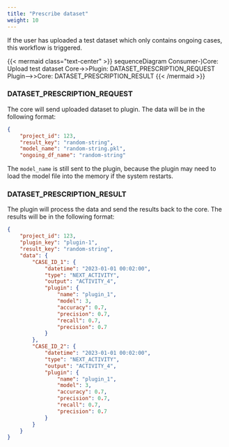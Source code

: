 ```yaml
---
title: "Prescribe dataset"
weight: 10
---
```


If the user has uploaded a test dataset which only contains ongoing cases, this workflow is triggered.

{{< mermaid class="text-center" >}}
sequenceDiagram
    Consumer-)Core: Upload test dataset
    Core->>Plugin: DATASET_PRESCRIPTION_REQUEST
    Plugin-->>Core: DATASET_PRESCRIPTION_RESULT
{{< /mermaid >}}


### DATASET_PRESCRIPTION_REQUEST

The core will send uploaded dataset to plugin. The data will be in the following format:

```json
{
    "project_id": 123,
    "result_key": "random-string",
    "model_name": "random-string.pkl",
    "ongoing_df_name": "random-string"
```

The `model_name` is still sent to the plugin, because the plugin may need to load the model file into the memory if the system restarts.

### DATASET_PRESCRIPTION_RESULT

The plugin will process the data and send the results back to the core. The results will be in the following format:

```json
{
    "project_id": 123,
    "plugin_key": "plugin-1",
    "result_key": "random-string",
    "data": {
        "CASE_ID_1": {
            "datetime": "2023-01-01 00:02:00",
            "type": "NEXT_ACTIVITY",
            "output": "ACTIVITY_4",
            "plugin": {
                "name": "plugin_1",
                "model": 3,
                "accuracy": 0.7,
                "precision": 0.7,
                "recall": 0.7,
                "precision": 0.7
            }
        },
        "CASE_ID_2": {
            "datetime": "2023-01-01 00:02:00",
            "type": "NEXT_ACTIVITY",
            "output": "ACTIVITY_4",
            "plugin": {
                "name": "plugin_1",
                "model": 3,
                "accuracy": 0.7,
                "precision": 0.7,
                "recall": 0.7,
                "precision": 0.7
            }
        }
    }
}
```
